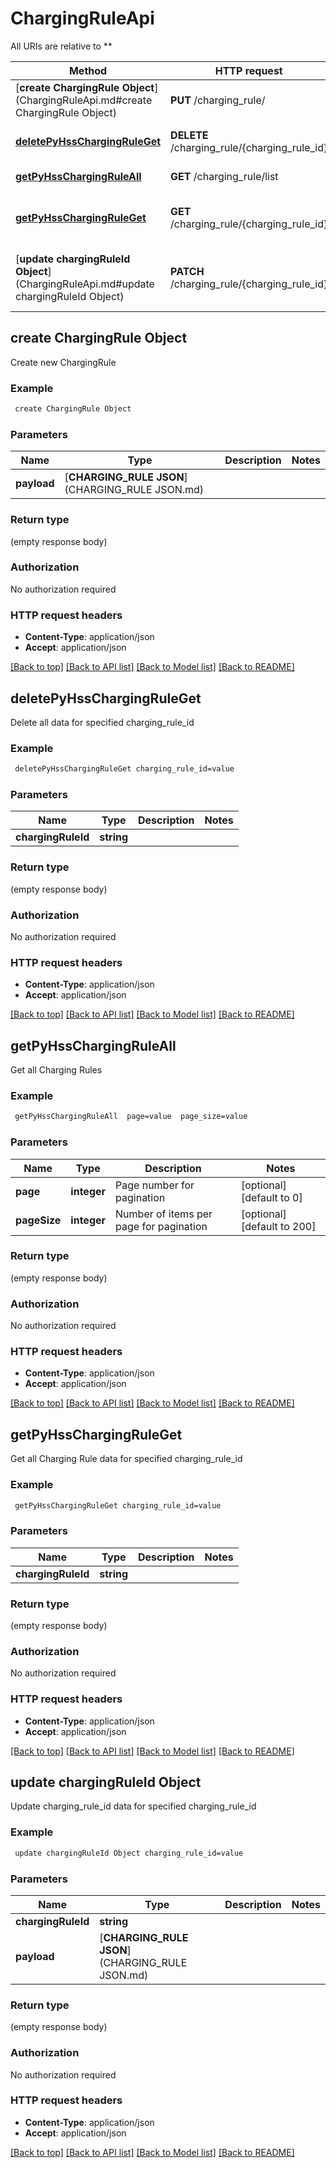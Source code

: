 # ChargingRuleApi

All URIs are relative to **

Method | HTTP request | Description
------------- | ------------- | -------------
[**create ChargingRule Object**](ChargingRuleApi.md#create ChargingRule Object) | **PUT** /charging_rule/ | Create new ChargingRule
[**deletePyHssChargingRuleGet**](ChargingRuleApi.md#deletePyHssChargingRuleGet) | **DELETE** /charging_rule/{charging_rule_id} | Delete all data for specified charging_rule_id
[**getPyHssChargingRuleAll**](ChargingRuleApi.md#getPyHssChargingRuleAll) | **GET** /charging_rule/list | Get all Charging Rules
[**getPyHssChargingRuleGet**](ChargingRuleApi.md#getPyHssChargingRuleGet) | **GET** /charging_rule/{charging_rule_id} | Get all Charging Rule data for specified charging_rule_id
[**update chargingRuleId Object**](ChargingRuleApi.md#update chargingRuleId Object) | **PATCH** /charging_rule/{charging_rule_id} | Update charging_rule_id data for specified charging_rule_id


## **create ChargingRule Object**

Create new ChargingRule

### Example
```bash
 create ChargingRule Object
```

### Parameters

Name | Type | Description  | Notes
------------- | ------------- | ------------- | -------------
 **payload** | [**CHARGING_RULE JSON**](CHARGING_RULE JSON.md) |  |

### Return type

(empty response body)

### Authorization

No authorization required

### HTTP request headers

 - **Content-Type**: application/json
 - **Accept**: application/json

[[Back to top]](#) [[Back to API list]](../README.md#documentation-for-api-endpoints) [[Back to Model list]](../README.md#documentation-for-models) [[Back to README]](../README.md)

## **deletePyHssChargingRuleGet**

Delete all data for specified charging_rule_id

### Example
```bash
 deletePyHssChargingRuleGet charging_rule_id=value
```

### Parameters

Name | Type | Description  | Notes
------------- | ------------- | ------------- | -------------
 **chargingRuleId** | **string** |  |

### Return type

(empty response body)

### Authorization

No authorization required

### HTTP request headers

 - **Content-Type**: application/json
 - **Accept**: application/json

[[Back to top]](#) [[Back to API list]](../README.md#documentation-for-api-endpoints) [[Back to Model list]](../README.md#documentation-for-models) [[Back to README]](../README.md)

## **getPyHssChargingRuleAll**

Get all Charging Rules

### Example
```bash
 getPyHssChargingRuleAll  page=value  page_size=value
```

### Parameters

Name | Type | Description  | Notes
------------- | ------------- | ------------- | -------------
 **page** | **integer** | Page number for pagination | [optional] [default to 0]
 **pageSize** | **integer** | Number of items per page for pagination | [optional] [default to 200]

### Return type

(empty response body)

### Authorization

No authorization required

### HTTP request headers

 - **Content-Type**: application/json
 - **Accept**: application/json

[[Back to top]](#) [[Back to API list]](../README.md#documentation-for-api-endpoints) [[Back to Model list]](../README.md#documentation-for-models) [[Back to README]](../README.md)

## **getPyHssChargingRuleGet**

Get all Charging Rule data for specified charging_rule_id

### Example
```bash
 getPyHssChargingRuleGet charging_rule_id=value
```

### Parameters

Name | Type | Description  | Notes
------------- | ------------- | ------------- | -------------
 **chargingRuleId** | **string** |  |

### Return type

(empty response body)

### Authorization

No authorization required

### HTTP request headers

 - **Content-Type**: application/json
 - **Accept**: application/json

[[Back to top]](#) [[Back to API list]](../README.md#documentation-for-api-endpoints) [[Back to Model list]](../README.md#documentation-for-models) [[Back to README]](../README.md)

## **update chargingRuleId Object**

Update charging_rule_id data for specified charging_rule_id

### Example
```bash
 update chargingRuleId Object charging_rule_id=value
```

### Parameters

Name | Type | Description  | Notes
------------- | ------------- | ------------- | -------------
 **chargingRuleId** | **string** |  |
 **payload** | [**CHARGING_RULE JSON**](CHARGING_RULE JSON.md) |  |

### Return type

(empty response body)

### Authorization

No authorization required

### HTTP request headers

 - **Content-Type**: application/json
 - **Accept**: application/json

[[Back to top]](#) [[Back to API list]](../README.md#documentation-for-api-endpoints) [[Back to Model list]](../README.md#documentation-for-models) [[Back to README]](../README.md)

